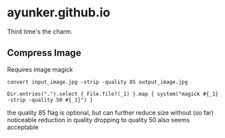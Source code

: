 # ayunker.github.io

Third time's the charm.


## Compress Image
Requires image magick

```
convert input_image.jpg -strip -quality 85 output_image.jpg
```

```
Dir.entries(".").select { File.file?(_1) }.map { system("magick #{_1} -strip -quality 50 #{_1}") }
```

the quality 85 flag is optional, but can further reduce size without (so far) noticeable reduction in quality
dropping to quality 50 also seems acceptable

